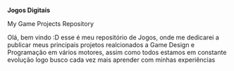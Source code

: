 **Jogos Digitais**



My Game Projects Repository



 Olá, bem vindo :D esse é meu repositório de Jogos, onde me dedicarei a publicar meus principais projetos realcionados a Game Design e Programação em vários motores, assim como todos estamos em constante evolução logo busco cada vez mais aprender com minhas experiências
